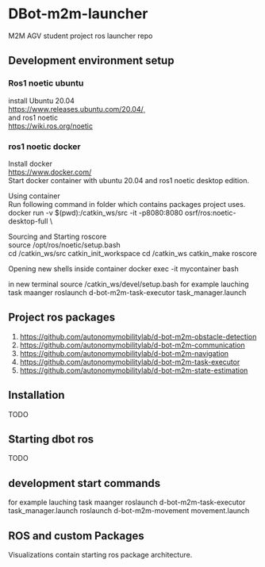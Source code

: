 # DBot-m2m-launcher

M2M AGV student project ros launcher repo

## Development environment setup

### Ros1 noetic ubuntu

install Ubuntu 20.04\
<https://www.releases.ubuntu.com/20.04/>¸\
and ros1 noetic\
<https://wiki.ros.org/noetic>

### ros1 noetic docker

Install docker  
<https://www.docker.com/>\
Start docker container with ubuntu 20.04 and ros1 noetic desktop edition.  

Using container\
Run following command in folder which contains packages project uses.\
docker run -v $(pwd):/catkin_ws/src -it -p8080:8080 osrf/ros:noetic-desktop-full
\

Sourcing and Starting roscore\
source /opt/ros/noetic/setup.bash
\
cd /catkin_ws/src
catkin_init_workspace
cd /catkin_ws
catkin_make
roscore

Opening new shells inside container
docker exec -it mycontainer bash  

in new terminal
source /catkin_ws/devel/setup.bash
for example lauching task maanger
roslaunch d-bot-m2m-task-executor task_manager.launch


## Project ros packages

1. <https://github.com/autonomymobilitylab/d-bot-m2m-obstacle-detection>
2. <https://github.com/autonomymobilitylab/d-bot-m2m-communication>
3. <https://github.com/autonomymobilitylab/d-bot-m2m-navigation>
4. <https://github.com/autonomymobilitylab/d-bot-m2m-task-executor>
5. <https://github.com/autonomymobilitylab/d-bot-m2m-state-estimation>

## Installation
TODO

## Starting dbot ros
TODO

## development start commands
for example lauching task maanger
roslaunch d-bot-m2m-task-executor task_manager.launch
roslaunch d-bot-m2m-movement movement.launch

## ROS and custom Packages
Visualizations contain starting ros package architecture.
